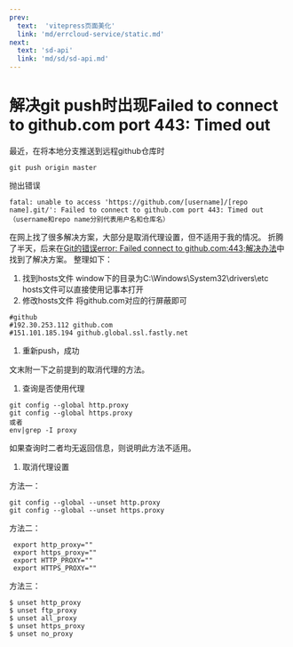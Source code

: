```yaml
---
prev: 
  text:  'vitepress页面美化'
  link: 'md/errcloud-service/static.md'
next:
  text: 'sd-api'
  link: 'md/sd/sd-api.md'
---
```



# 解决git push时出现Failed to connect to github.com port 443: Timed out

最近，在将本地分支推送到远程github仓库时

```
git push origin master
```

抛出错误

```
fatal: unable to access 'https://github.com/[username]/[repo name].git/': Failed to connect to github.com port 443: Timed out
（username和repo name分别代表用户名和仓库名）
```

在网上找了很多解决方案，大部分是取消代理设置，但不适用于我的情况。
折腾了半天，后来在[Git的错误error: Failed connect to github.com:443;解决办法](https://blog.csdn.net/lyc_stronger/article/details/51954852)中找到了解决方案。
整理如下：

1. 找到hosts文件
   window下的目录为C:\Windows\System32\drivers\etc
   hosts文件可以直接使用记事本打开
2. 修改hosts文件
   将github.com对应的行屏蔽即可

```
#github
#192.30.253.112 github.com
#151.101.185.194 github.global.ssl.fastly.net
```

1. 重新push，成功

文末附一下之前提到的取消代理的方法。

1. 查询是否使用代理

```
git config --global http.proxy
git config --global https.proxy
或者
env|grep -I proxy
```

如果查询时二者均无返回信息，则说明此方法不适用。

1. 取消代理设置

方法一：

```
git config --global --unset http.proxy
git config --global --unset https.proxy
```

方法二：

```
 export http_proxy=""
 export https_proxy=""
 export HTTP_PROXY=""
 export HTTPS_PROXY=""
```

方法三：

```
$ unset http_proxy
$ unset ftp_proxy
$ unset all_proxy
$ unset https_proxy
$ unset no_proxy
```